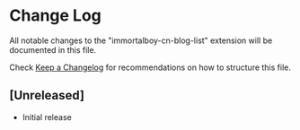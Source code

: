 # Change Log

All notable changes to the "immortalboy-cn-blog-list" extension will be documented in this file.

Check [Keep a Changelog](http://keepachangelog.com/) for recommendations on how to structure this file.

## [Unreleased]

- Initial release